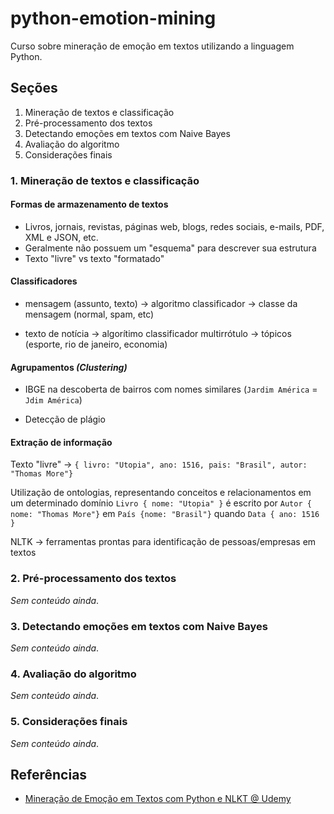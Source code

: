 # python-emotion-mining

Curso sobre mineração de emoção em textos utilizando a linguagem Python.

## Seções

1. Mineração de textos e classificação
2. Pré-processamento dos textos
3. Detectando emoções em textos com Naive Bayes
4. Avaliação do algoritmo
5. Considerações finais

### 1. Mineração de textos e classificação

#### Formas de armazenamento de textos

- Livros, jornais, revistas, páginas web, blogs, redes sociais, e-mails, PDF, XML e JSON, etc.
- Geralmente não possuem um "esquema" para descrever sua estrutura
- Texto "livre" vs texto "formatado"

#### Classificadores

- mensagem (assunto, texto) &rarr; algoritmo classificador &rarr; classe da mensagem (normal, spam, etc)

- texto de notícia &rarr; algorítimo classificador multirrótulo &rarr; tópicos (esporte, rio de janeiro, economia)

#### Agrupamentos _(Clustering)_

- IBGE na descoberta de bairros com nomes similares (`Jardim América` = `Jdim América`)

- Detecção de plágio

#### Extração de informação

Texto "livre" &rarr; `{ livro: "Utopia", ano: 1516, pais: "Brasil", autor: "Thomas More"}`

Utilização de ontologias, representando conceitos e relacionamentos em um determinado domínio
`Livro { nome: "Utopia" }` é escrito por `Autor { nome: "Thomas More"}` em `País {nome: "Brasil"}` quando `Data { ano: 1516 }`

NLTK &rarr; ferramentas prontas para identificação de pessoas/empresas em textos

### 2. Pré-processamento dos textos

_Sem conteúdo ainda_.

### 3. Detectando emoções em textos com Naive Bayes

_Sem conteúdo ainda_.

### 4. Avaliação do algoritmo

_Sem conteúdo ainda_.

### 5. Considerações finais

_Sem conteúdo ainda_.

## Referências

- [Mineração de Emoção em Textos com Python e NLKT @ Udemy](https://www.udemy.com/mineracao-de-emocao-em-textos-com-python-e-nltk)